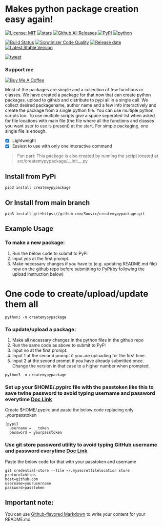 # Makes python package creation easy again!
[![License: MIT](https://img.shields.io/github/license/Souvic/createmypypackage)](https://opensource.org/licenses/MIT)
[![stars](https://img.shields.io/github/stars/Souvic/createmypypackage)]()
[![Github All Releases](https://img.shields.io/github/downloads/huggingface/transformers/total.svg)]()
[![PyPI](https://img.shields.io/pypi/v/createmypypackage)]()
[![python](https://img.shields.io/github/languages/top/Souvic/createmypypackage)]()

[![Build Status](https://scrutinizer-ci.com/g/Souvic/createmypypackage/badges/build.png?b=main)](https://scrutinizer-ci.com/g/Souvic/createmypypackage/build-status/main)
[![Scrutinizer Code Quality](https://scrutinizer-ci.com/g/Souvic/package_creator/badges/quality-score.png?b=main)](https://scrutinizer-ci.com/g/Souvic/package_creator/?branch=main)
[![Release date](https://img.shields.io/github/release-date/Souvic/createmypypackage)]()
[![Latest Stable Version](https://img.shields.io/github/v/release/Souvic/createmypypackage)]()

[![tweet](https://img.shields.io/twitter/url?style=social&url=https%3A%2F%2Fgithub.com%2FSouvic%2Fcreatemypypackage)]()

### Support me


[![Buy Me A Coffee](https://cdn.buymeacoffee.com/buttons/v2/default-yellow.png)](https://www.buymeacoffee.com/Souvic)


Most of the packages are simple and a collection of few functions or classes.
We have created a package for that now that can create python packages, upload to github and distribute to pypi all in a single call.
We collect desired packagename, author name and a few info interactively and create the package from a single python file.
You can use multiple python scripts too.
To use multiple scripts give a space seperated list when asked for file locations with main file (the file where all the functions and classes you want user to use is present) at the start.
For simple packaging, one single file is enough.
- [x] Lightweight
- [x] Easiest to use with only one interactive command

> Fun part: This package is also created by running the script located at src/createmypypackage/\_\_init\_\_.py

## Install from PyPi
```
pip3 install createmypypackage
```

## Or Install from main branch
```
pip3 install git+https://github.com/Souvic/createmypypackage.git
```

## Example Usage
### To make a new package:
1. Run the below code to submit to PyPi
2. Input yes at the first prompt.
3. Make necessary changes if you have to (e.g. updating README.md file) now on the github repo before submitting to PyPi(by following the upload instruction below)
# One code to create/upload/update them all
```
python3 -m createmypypackage
```

### To update/upload a package:
1. Make all necessary changes in the python files in the github repo
2. Run the same code as above to submit to PyPi
3. Input no at the first prompt.
4. Input 1 at the second prompt if you are uploading for the first time.
5. Input 2 at the second prompt if you have already submitted once. Change the version in that case to a higher number when prompted.

```
python3 -m createmypypackage 
```
### Set up your $HOME/.pypirc file with the passtoken like this to save twine password to avoid typing username and password everytime [Doc Link](https://twine.readthedocs.io/en/latest/#keyring-support)
Create $HOME/.pypirc and paste the below code replacing only _yourpasstoken
```
[pypi]
  username = __token__
  password = yourpasstoken
```

### Use git store password utility to avoid typing GitHub username and password everytime [Doc Link](https://git-scm.com/book/en/v2/Git-Tools-Credential-Storage)
Paste the below code for that with your passtoken and username
```
git credential-store --file ~/.mysecretfilelocation store
protocol=https
host=github.com
username=yourusername
password=passtoken
```
## Important note:
You can use
[Github-flavored Markdown](https://guides.github.com/features/mastering-markdown/)
to write your content for your README.md


